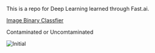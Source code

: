 This is a repo for Deep Learning learned through Fast.ai.

[Image Binary Classfier](https://github.com/verneh/datasci/blob/master/FastAI/Classifier.ipynb)

Contaminated or Uncomtaminated

![Initial](https://github.com/verneh/datasci/blob/master/FastAI/images/classifier.png)
